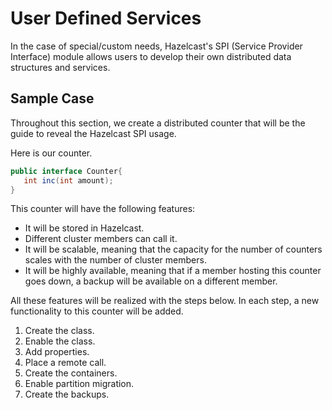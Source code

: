 

# User Defined Services

In the case of special/custom needs, Hazelcast's SPI (Service Provider Interface) module allows users to develop their own distributed data structures and services.


## Sample Case

Throughout this section, we create a distributed counter that will be the guide to reveal the Hazelcast SPI usage.

Here is our counter.

```java
public interface Counter{
   int inc(int amount);
}
```

This counter will have the following features:
- It will be stored in Hazelcast. 
- Different cluster members can call it. 
- It will be scalable, meaning that the capacity for the number of counters scales with the number of cluster members.
- It will be highly available, meaning that if a member hosting this counter goes down, a backup will be available on a different member.

All these features will be realized with the steps below. In each step, a new functionality to this counter will be added.

1. Create the class.
2. Enable the class.
3. Add properties.
5. Place a remote call.
5. Create the containers.
6. Enable partition migration.
6. Create the backups.



